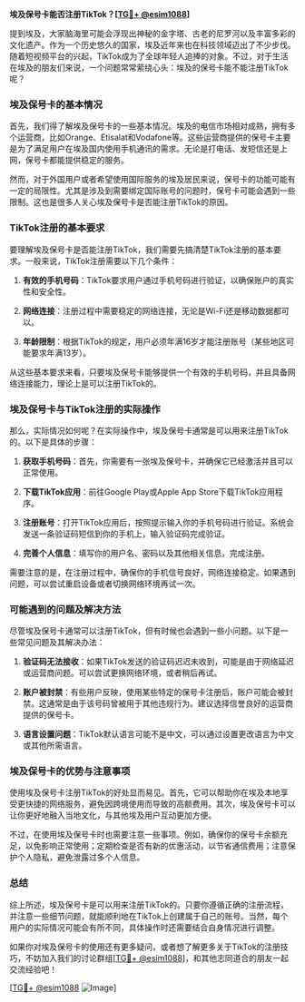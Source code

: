 **埃及保号卡能否注册TikTok？[[TG💪+ @esim1088](https://t.me/s/esim1088)]**

提到埃及，大家脑海里可能会浮现出神秘的金字塔、古老的尼罗河以及丰富多彩的文化遗产。作为一个历史悠久的国家，埃及近年来也在科技领域迈出了不少步伐。随着短视频平台的兴起，TikTok成为了全球年轻人追捧的对象。不过，对于生活在埃及的朋友们来说，一个问题常常萦绕心头：埃及的保号卡能不能注册TikTok呢？

### 埃及保号卡的基本情况

首先，我们得了解埃及保号卡的一些基本情况。埃及的电信市场相对成熟，拥有多个运营商，比如Orange、Etisalat和Vodafone等。这些运营商提供的保号卡主要是为了满足用户在埃及国内使用手机通讯的需求。无论是打电话、发短信还是上网，保号卡都能提供稳定的服务。

然而，对于外国用户或者希望使用国际服务的埃及居民来说，保号卡的功能可能有一定的局限性。尤其是涉及到需要绑定国际账号的问题时，保号卡可能会遇到一些限制。这也是很多人关心埃及保号卡是否能注册TikTok的原因。

### TikTok注册的基本要求

要理解埃及保号卡是否能注册TikTok，我们需要先搞清楚TikTok注册的基本要求。一般来说，TikTok注册需要以下几个条件：

1. **有效的手机号码**：TikTok要求用户通过手机号码进行验证，以确保账户的真实性和安全性。
   
2. **网络连接**：注册过程中需要稳定的网络连接，无论是Wi-Fi还是移动数据都可以。

3. **年龄限制**：根据TikTok的规定，用户必须年满16岁才能注册账号（某些地区可能要求年满13岁）。

从这些基本要求来看，只要埃及保号卡能够提供一个有效的手机号码，并且具备网络连接能力，理论上是可以注册TikTok的。

### 埃及保号卡与TikTok注册的实际操作

那么，实际情况如何呢？在实际操作中，埃及保号卡通常是可以用来注册TikTok的。以下是具体的步骤：

1. **获取手机号码**：首先，你需要有一张埃及保号卡，并确保它已经激活并且可以正常使用。

2. **下载TikTok应用**：前往Google Play或Apple App Store下载TikTok应用程序。

3. **注册账号**：打开TikTok应用后，按照提示输入你的手机号码进行验证。系统会发送一条验证码短信到你的手机上，输入验证码完成验证。

4. **完善个人信息**：填写你的用户名、密码以及其他相关信息，完成注册。

需要注意的是，在注册过程中，确保你的手机信号良好，网络连接稳定。如果遇到问题，可以尝试重启设备或者切换网络环境再试一次。

### 可能遇到的问题及解决方法

尽管埃及保号卡通常可以注册TikTok，但有时候也会遇到一些小问题。以下是一些常见问题及其解决办法：

1. **验证码无法接收**：如果TikTok发送的验证码迟迟未收到，可能是由于网络延迟或运营商问题。可以尝试更换网络环境，或者稍后再试。

2. **账户被封禁**：有些用户反映，使用某些特定的保号卡注册后，账户可能会被封禁。这通常是由于该号码曾被用于其他违规行为。建议选择信誉良好的运营商提供的保号卡。

3. **语言设置问题**：TikTok默认语言可能不是中文，可以通过设置更改语言为中文或其他所需语言。

### 埃及保号卡的优势与注意事项

使用埃及保号卡注册TikTok的好处显而易见。首先，它可以帮助你在埃及本地享受更快捷的网络服务，避免因跨境使用而导致的高额费用。其次，埃及保号卡可以让你更好地融入当地文化，与其他埃及用户互动更加方便。

不过，在使用埃及保号卡时也需要注意一些事项。例如，确保你的保号卡余额充足，以免影响正常使用；定期检查是否有新的优惠活动，以节省通信费用；注意保护个人隐私，避免泄露过多个人信息。

### 总结

综上所述，埃及保号卡是可以用来注册TikTok的。只要你遵循正确的注册流程，并注意一些细节问题，就能顺利地在TikTok上创建属于自己的账号。当然，每个用户的实际情况可能会有所不同，具体操作时还需要结合自身情况进行调整。

如果你对埃及保号卡的使用还有更多疑问，或者想了解更多关于TikTok的注册技巧，不妨加入我们的讨论群组[[TG💪+ @esim1088](https://t.me/s/esim1088)]，和其他志同道合的朋友一起交流经验吧！

[[TG💪+ @esim1088](https://t.me/s/esim1088) ![Image](https://i.postimg.cc/4NQfJmqS/Snipaste-2025-05-13-00-14-12.png)]